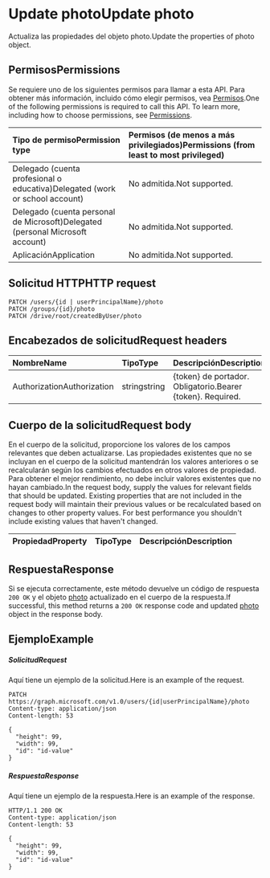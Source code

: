 # <a name="update-photo"></a><span data-ttu-id="d0bd4-101">Update photo</span><span class="sxs-lookup"><span data-stu-id="d0bd4-101">Update photo</span></span>

<span data-ttu-id="d0bd4-102">Actualiza las propiedades del objeto photo.</span><span class="sxs-lookup"><span data-stu-id="d0bd4-102">Update the properties of photo object.</span></span>
## <a name="permissions"></a><span data-ttu-id="d0bd4-103">Permisos</span><span class="sxs-lookup"><span data-stu-id="d0bd4-103">Permissions</span></span>
<span data-ttu-id="d0bd4-p101">Se requiere uno de los siguientes permisos para llamar a esta API. Para obtener más información, incluido cómo elegir permisos, vea [Permisos](../../../concepts/permissions_reference.md).</span><span class="sxs-lookup"><span data-stu-id="d0bd4-p101">One of the following permissions is required to call this API. To learn more, including how to choose permissions, see [Permissions](../../../concepts/permissions_reference.md).</span></span>

|<span data-ttu-id="d0bd4-106">Tipo de permiso</span><span class="sxs-lookup"><span data-stu-id="d0bd4-106">Permission type</span></span>      | <span data-ttu-id="d0bd4-107">Permisos (de menos a más privilegiados)</span><span class="sxs-lookup"><span data-stu-id="d0bd4-107">Permissions (from least to most privileged)</span></span>              |
|:--------------------|:---------------------------------------------------------|
|<span data-ttu-id="d0bd4-108">Delegado (cuenta profesional o educativa)</span><span class="sxs-lookup"><span data-stu-id="d0bd4-108">Delegated (work or school account)</span></span> | <span data-ttu-id="d0bd4-109">No admitida.</span><span class="sxs-lookup"><span data-stu-id="d0bd4-109">Not supported.</span></span>    |
|<span data-ttu-id="d0bd4-110">Delegado (cuenta personal de Microsoft)</span><span class="sxs-lookup"><span data-stu-id="d0bd4-110">Delegated (personal Microsoft account)</span></span> | <span data-ttu-id="d0bd4-111">No admitida.</span><span class="sxs-lookup"><span data-stu-id="d0bd4-111">Not supported.</span></span>    |
|<span data-ttu-id="d0bd4-112">Aplicación</span><span class="sxs-lookup"><span data-stu-id="d0bd4-112">Application</span></span> | <span data-ttu-id="d0bd4-113">No admitida.</span><span class="sxs-lookup"><span data-stu-id="d0bd4-113">Not supported.</span></span> |

## <a name="http-request"></a><span data-ttu-id="d0bd4-114">Solicitud HTTP</span><span class="sxs-lookup"><span data-stu-id="d0bd4-114">HTTP request</span></span>
<!-- { "blockType": "ignored" } -->
```http
PATCH /users/{id | userPrincipalName}/photo
PATCH /groups/{id}/photo
PATCH /drive/root/createdByUser/photo
```

## <a name="request-headers"></a><span data-ttu-id="d0bd4-115">Encabezados de solicitud</span><span class="sxs-lookup"><span data-stu-id="d0bd4-115">Request headers</span></span>
| <span data-ttu-id="d0bd4-116">Nombre</span><span class="sxs-lookup"><span data-stu-id="d0bd4-116">Name</span></span>       | <span data-ttu-id="d0bd4-117">Tipo</span><span class="sxs-lookup"><span data-stu-id="d0bd4-117">Type</span></span> | <span data-ttu-id="d0bd4-118">Descripción</span><span class="sxs-lookup"><span data-stu-id="d0bd4-118">Description</span></span>|
|:-----------|:------|:----------|
| <span data-ttu-id="d0bd4-119">Authorization</span><span class="sxs-lookup"><span data-stu-id="d0bd4-119">Authorization</span></span>  | <span data-ttu-id="d0bd4-120">string</span><span class="sxs-lookup"><span data-stu-id="d0bd4-120">string</span></span>  | <span data-ttu-id="d0bd4-p102">{token} de portador. Obligatorio.</span><span class="sxs-lookup"><span data-stu-id="d0bd4-p102">Bearer {token}. Required.</span></span> |

## <a name="request-body"></a><span data-ttu-id="d0bd4-123">Cuerpo de la solicitud</span><span class="sxs-lookup"><span data-stu-id="d0bd4-123">Request body</span></span>
<span data-ttu-id="d0bd4-p103">En el cuerpo de la solicitud, proporcione los valores de los campos relevantes que deben actualizarse. Las propiedades existentes que no se incluyan en el cuerpo de la solicitud mantendrán los valores anteriores o se recalcularán según los cambios efectuados en otros valores de propiedad. Para obtener el mejor rendimiento, no debe incluir valores existentes que no hayan cambiado.</span><span class="sxs-lookup"><span data-stu-id="d0bd4-p103">In the request body, supply the values for relevant fields that should be updated. Existing properties that are not included in the request body will maintain their previous values or be recalculated based on changes to other property values. For best performance you shouldn't include existing values that haven't changed.</span></span>

| <span data-ttu-id="d0bd4-127">Propiedad</span><span class="sxs-lookup"><span data-stu-id="d0bd4-127">Property</span></span>     | <span data-ttu-id="d0bd4-128">Tipo</span><span class="sxs-lookup"><span data-stu-id="d0bd4-128">Type</span></span>   |<span data-ttu-id="d0bd4-129">Descripción</span><span class="sxs-lookup"><span data-stu-id="d0bd4-129">Description</span></span>|
|:---------------|:--------|:----------|

## <a name="response"></a><span data-ttu-id="d0bd4-130">Respuesta</span><span class="sxs-lookup"><span data-stu-id="d0bd4-130">Response</span></span>

<span data-ttu-id="d0bd4-131">Si se ejecuta correctamente, este método devuelve un código de respuesta `200 OK` y el objeto [photo](../resources/photo.md) actualizado en el cuerpo de la respuesta.</span><span class="sxs-lookup"><span data-stu-id="d0bd4-131">If successful, this method returns a `200 OK` response code and updated [photo](../resources/photo.md) object in the response body.</span></span>
## <a name="example"></a><span data-ttu-id="d0bd4-132">Ejemplo</span><span class="sxs-lookup"><span data-stu-id="d0bd4-132">Example</span></span>
##### <a name="request"></a><span data-ttu-id="d0bd4-133">Solicitud</span><span class="sxs-lookup"><span data-stu-id="d0bd4-133">Request</span></span>
<span data-ttu-id="d0bd4-134">Aquí tiene un ejemplo de la solicitud.</span><span class="sxs-lookup"><span data-stu-id="d0bd4-134">Here is an example of the request.</span></span>
<!-- {
  "blockType": "request",
  "name": "update_photo"
}-->
```http
PATCH https://graph.microsoft.com/v1.0/users/{id|userPrincipalName}/photo
Content-type: application/json
Content-length: 53

{
  "height": 99,
  "width": 99,
  "id": "id-value"
}
```
##### <a name="response"></a><span data-ttu-id="d0bd4-135">Respuesta</span><span class="sxs-lookup"><span data-stu-id="d0bd4-135">Response</span></span>
<span data-ttu-id="d0bd4-136">Aquí tiene un ejemplo de la respuesta.</span><span class="sxs-lookup"><span data-stu-id="d0bd4-136">Here is an example of the response.</span></span>
<!-- {
  "blockType": "response",
  "truncated": false,
  "@odata.type": "microsoft.graph.profilePhoto"
} -->
```http
HTTP/1.1 200 OK
Content-type: application/json
Content-length: 53

{
  "height": 99,
  "width": 99,
  "id": "id-value"
}
```

<!-- uuid: 8fcb5dbc-d5aa-4681-8e31-b001d5168d79
2015-10-25 14:57:30 UTC -->
<!-- {
  "type": "#page.annotation",
  "description": "Update photo",
  "keywords": "",
  "section": "documentation",
  "tocPath": ""
}-->
